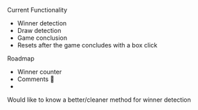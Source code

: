 Current Functionality
- Winner detection
- Draw detection
- Game conclusion
- Resets after the game concludes with a box click

Roadmap
- Winner counter
- Comments 🙈
- 
Would like to know a better/cleaner method for winner detection

